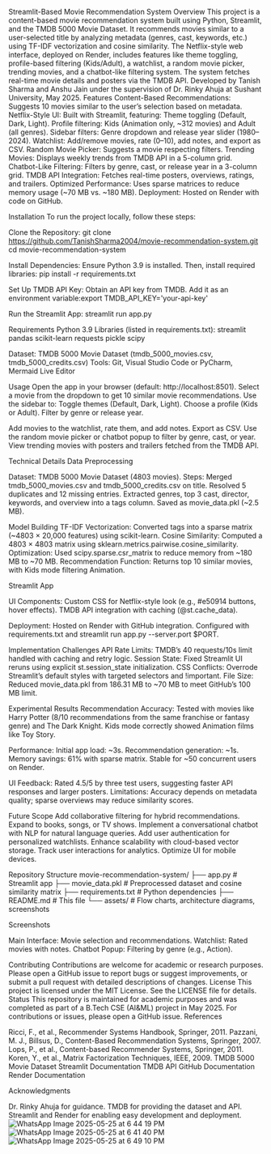 Streamlit-Based Movie Recommendation System
Overview
This project is a content-based movie recommendation system built using Python, Streamlit, and the TMDB 5000 Movie Dataset. It recommends movies similar to a user-selected title by analyzing metadata (genres, cast, keywords, etc.) using TF-IDF vectorization and cosine similarity. The Netflix-style web interface, deployed on Render, includes features like theme toggling, profile-based filtering (Kids/Adult), a watchlist, a random movie picker, trending movies, and a chatbot-like filtering system. The system fetches real-time movie details and posters via the TMDB API.
Developed by Tanish Sharma and Anshu Jain under the supervision of Dr. Rinky Ahuja at Sushant University, May 2025.
Features
Content-Based Recommendations: Suggests 10 movies similar to the user’s selection based on metadata.
Netflix-Style UI: Built with Streamlit, featuring:
Theme toggling (Default, Dark, Light).
Profile filtering: Kids (Animation only, ~312 movies) and Adult (all genres).
Sidebar filters: Genre dropdown and release year slider (1980–2024).
Watchlist: Add/remove movies, rate (0–10), add notes, and export as CSV.
Random Movie Picker: Suggests a movie respecting filters.
Trending Movies: Displays weekly trends from TMDB API in a 5-column grid.
Chatbot-Like Filtering: Filters by genre, cast, or release year in a 3-column grid.
TMDB API Integration: Fetches real-time posters, overviews, ratings, and trailers.
Optimized Performance: Uses sparse matrices to reduce memory usage (~70 MB vs. ~180 MB).
Deployment: Hosted on Render with code on GitHub.

Installation
To run the project locally, follow these steps:

Clone the Repository:
git clone https://github.com/TanishSharma2004/movie-recommendation-system.git
cd movie-recommendation-system

Install Dependencies: Ensure Python 3.9 is installed. Then, install required libraries:
pip install -r requirements.txt

Set Up TMDB API Key:
Obtain an API key from TMDB.
Add it as an environment variable:export TMDB_API_KEY='your-api-key'

Run the Streamlit App:
streamlit run app.py

Requirements
Python 3.9
Libraries (listed in requirements.txt):
streamlit
pandas
scikit-learn
requests
pickle
scipy

Dataset: TMDB 5000 Movie Dataset (tmdb_5000_movies.csv, tmdb_5000_credits.csv)
Tools: Git, Visual Studio Code or PyCharm, Mermaid Live Editor

Usage
Open the app in your browser (default: http://localhost:8501).
Select a movie from the dropdown to get 10 similar movie recommendations.
Use the sidebar to:
Toggle themes (Default, Dark, Light).
Choose a profile (Kids or Adult).
Filter by genre or release year.

Add movies to the watchlist, rate them, and add notes. Export as CSV.
Use the random movie picker or chatbot popup to filter by genre, cast, or year.
View trending movies with posters and trailers fetched from the TMDB API.

Technical Details
Data Preprocessing

Dataset: TMDB 5000 Movie Dataset (4803 movies).
Steps:
Merged tmdb_5000_movies.csv and tmdb_5000_credits.csv on title.
Resolved 5 duplicates and 12 missing entries.
Extracted genres, top 3 cast, director, keywords, and overview into a tags column.
Saved as movie_data.pkl (~2.5 MB).

Model Building
TF-IDF Vectorization: Converted tags into a sparse matrix (~4803 × 20,000 features) using scikit-learn.
Cosine Similarity: Computed a 4803 × 4803 matrix using sklearn.metrics.pairwise.cosine_similarity.
Optimization: Used scipy.sparse.csr_matrix to reduce memory from ~180 MB to ~70 MB.
Recommendation Function: Returns top 10 similar movies, with Kids mode filtering Animation.

Streamlit App

UI Components:
Custom CSS for Netflix-style look (e.g., #e50914 buttons, hover effects).
TMDB API integration with caching (@st.cache_data).

Deployment:
Hosted on Render with GitHub integration.
Configured with requirements.txt and streamlit run app.py --server.port $PORT.

Implementation Challenges
API Rate Limits: TMDB’s 40 requests/10s limit handled with caching and retry logic.
Session State: Fixed Streamlit UI reruns using explicit st.session_state initialization.
CSS Conflicts: Overrode Streamlit’s default styles with targeted selectors and !important.
File Size: Reduced movie_data.pkl from 186.31 MB to ~70 MB to meet GitHub’s 100 MB limit.

Experimental Results
Recommendation Accuracy:
Tested with movies like Harry Potter (8/10 recommendations from the same franchise or fantasy genre) and The Dark Knight.
Kids mode correctly showed Animation films like Toy Story.

Performance:
Initial app load: ~3s.
Recommendation generation: ~1s.
Memory savings: 61% with sparse matrix.
Stable for ~50 concurrent users on Render.

UI Feedback: Rated 4.5/5 by three test users, suggesting faster API responses and larger posters.
Limitations: Accuracy depends on metadata quality; sparse overviews may reduce similarity scores.

Future Scope
Add collaborative filtering for hybrid recommendations.
Expand to books, songs, or TV shows.
Implement a conversational chatbot with NLP for natural language queries.
Add user authentication for personalized watchlists.
Enhance scalability with cloud-based vector storage.
Track user interactions for analytics.
Optimize UI for mobile devices.

Repository Structure
movie-recommendation-system/
├── app.py                    # Streamlit app
├── movie_data.pkl            # Preprocessed dataset and cosine similarity matrix
├── requirements.txt          # Python dependencies
├── README.md                 # This file
└── assets/                   # Flow charts, architecture diagrams, screenshots

Screenshots

Main Interface: Movie selection and recommendations.
Watchlist: Rated movies with notes.
Chatbot Popup: Filtering by genre (e.g., Action).

Contributing
Contributions are welcome for academic or research purposes. Please open a GitHub issue to report bugs or suggest improvements, or submit a pull request with detailed descriptions of changes.
License
This project is licensed under the MIT License. See the LICENSE file for details.
Status
This repository is maintained for academic purposes and was completed as part of a B.Tech CSE (AI&ML) project in May 2025. For contributions or issues, please open a GitHub issue.
References

Ricci, F., et al., Recommender Systems Handbook, Springer, 2011.
Pazzani, M. J., Billsus, D., Content-Based Recommendation Systems, Springer, 2007.
Lops, P., et al., Content-based Recommender Systems, Springer, 2011.
Koren, Y., et al., Matrix Factorization Techniques, IEEE, 2009.
TMDB 5000 Movie Dataset
Streamlit Documentation
TMDB API
GitHub Documentation
Render Documentation

Acknowledgments

Dr. Rinky Ahuja for guidance.
TMDB for providing the dataset and API.
Streamlit and Render for enabling easy development and deployment.
![WhatsApp Image 2025-05-25 at 6 44 19 PM](https://github.com/user-attachments/assets/e9bc8550-fa36-4397-9a28-675514702119)
![WhatsApp Image 2025-05-25 at 6 41 40 PM](https://github.com/user-attachments/assets/2bc59af0-bb91-4d7a-b805-c6c07063c6aa)
![WhatsApp Image 2025-05-25 at 6 49 10 PM](https://github.com/user-attachments/assets/83f64369-026b-4d38-998c-9389b989f55e)
